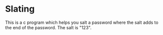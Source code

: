 # Slating
This is a c program which helps you salt a password where the salt adds to the end of the password. The salt is "123".
